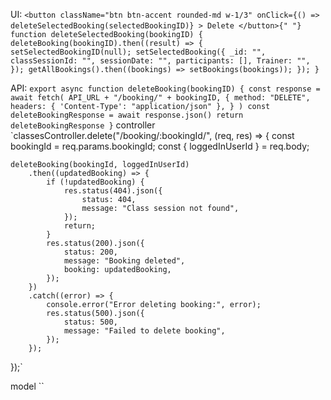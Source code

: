 UI: `<button
            className="btn btn-accent rounded-md w-1/3"
            onClick={() => deleteSelectedBooking(selectedBookingID)}
          >
            Delete
          </button>{" "}`
` function deleteSelectedBooking(bookingID) {
    deleteBooking(bookingID).then((result) => {
      setSelectedBookingID(null);
      setSelectedBooking({
        _id: "",
        classSessionId: "",
        sessionDate: "",
        participants: [],
        Trainer: "",
      });
      getAllBookings().then((bookings) => setBookings(bookings));
    });
  }`

API: `export async function deleteBooking(bookingID) {
    const response = await fetch(
        API_URL + "/booking/" + bookingID,
        {
            method: "DELETE",
            headers: {
                'Content-Type': "application/json"
            },
        }
    )
    const deleteBookingResponse = await response.json()
    return deleteBookingResponse
}`
controller `classesController.delete("/booking/:bookingId/", (req, res) => {
const bookingId = req.params.bookingId;
const { loggedInUserId } = req.body;

    deleteBooking(bookingId, loggedInUserId)
        .then((updatedBooking) => {
            if (!updatedBooking) {
                res.status(404).json({
                    status: 404,
                    message: "Class session not found",
                });
                return;
            }
            res.status(200).json({
                status: 200,
                message: "Booking deleted",
                booking: updatedBooking,
            });
        })
        .catch((error) => {
            console.error("Error deleting booking:", error);
            res.status(500).json({
                status: 500,
                message: "Failed to delete booking",
            });
        });

});`

model ``
